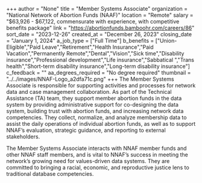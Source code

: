 +++
author = "None"
title = "Member Systems Associate"
organization = "National Network of Abortion Funds (NAAF)"
location = "Remote"
salary = "$63,926 - $67,122, commensurate with experience, with competitive benefits package"
link = "https://abortionfunds.bamboohr.com/careers/86"
sort_date = "2023-12-26"
created_at = "December 26, 2023"
closing_date = "January 1, 2024"
a_job_type = ["Full Time"]
b_benefits = ["Union-Eligible","Paid Leave","Retirement","Health Insurance","Paid Vacation","Permanently Remote","Dental","Vision","Sick time","Disability insurance","Professional development","Life insurance","Sabbatical ","Trans health","Short-term disability insurance","Long-term disability insurance"]
c_feedback = ""
aa_degrees_required = "No degree required"
thumbnail = "../../images/NNAF-Logo_a2dfa71c.png"
+++
The Member Systems Associate is responsible for supporting activities and processes for network data and case management collaboration. As part of the Technical Assistance  (TA) team, they support member abortion funds in the data system by providing administrative support for co-designing the data system, building trust with abortion funds, and increasing network data competencies. They collect, normalize, and analyze membership data to assist the daily operations of individual abortion funds, as well as to support NNAF’s evaluation, strategic guidance, and reporting to external stakeholders. 

The Member Systems Associate interacts with NNAF member funds and other NNAF staff members, and is vital to NNAF’s success in meeting the network’s growing need for values-driven data systems. They are committed to bringing a racial, economic, and reproductive justice lens to traditional database competencies. 
